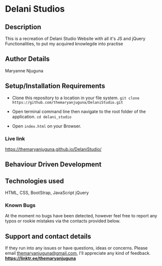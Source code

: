 # Delani Studios

## Description
This is a recreation of Delani Studio Website with all it's JS and jQuery Functionalities, to put my acquired knowlegde into practise

## Author Details
Maryanne Njuguna

## Setup/Installation Requirements
- Clone this repository to a location in your file system. `git clone https://github.com/themaryanjuguna/DelaniStudio.git`

- Open terminal command line then navigate to the root folder of the application. `cd delani_studio`

- Open `index.html` on your Browser.

### Live link
https://themaryanjuguna.github.io/DelaniStudio/

## Behaviour Driven Development

## Technologies used
HTML, CSS, BootStrap, JavaScript jQuery

### Known Bugs
At the moment no bugs have been detected, however feel free to report any typos or rookie mistakes via the contacts provided below.

## Support and contact details
If they run into any issues or have questions, ideas or concerns.  Please email themaryanjuguna@gmail.com, I'll appreciate any kind of feedback. **https://linktr.ee/themaryanjuguna**